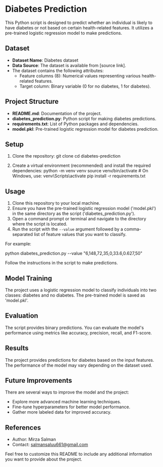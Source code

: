 # Diabetes Prediction

This Python script is designed to predict whether an individual is likely to have diabetes or not based on certain health-related features. It utilizes a pre-trained logistic regression model to make predictions.

## Dataset

- **Dataset Name**: Diabetes dataset
- **Data Source**: The dataset is available from [source link].
- The dataset contains the following attributes:
  - Feature columns (8): Numerical values representing various health-related features.
  - Target column: Binary variable (0 for no diabetes, 1 for diabetes).

## Project Structure

- **README.md**: Documentation of the project.
- **diabetes_prediction.py**: Python script for making diabetes predictions.
- **requirements.txt**: List of Python packages and dependencies.
- **model.pkl**: Pre-trained logistic regression model for diabetes prediction.

## Setup

1. Clone the repository:
git clone <repository-url>
cd diabetes-prediction

2. Create a virtual environment (recommended) and install the required dependencies:
python -m venv venv
source venv/bin/activate # On Windows, use: venv\Scripts\activate
pip install -r requirements.txt


## Usage

1. Clone this repository to your local machine.
2. Ensure you have the pre-trained logistic regression model ('model.pkl') in the same directory as the script ('diabetes_prediction.py').
3. Open a command prompt or terminal and navigate to the directory where the script is located.
4. Run the script with the `--value` argument followed by a comma-separated list of feature values that you want to classify.

For example:

python diabetes_prediction.py --value "6,148,72,35,0,33.6,0.627,50"


Follow the instructions in the script to make predictions.

## Model Training

The project uses a logistic regression model to classify individuals into two classes: diabetes and no diabetes. The pre-trained model is saved as 'model.pkl'.

## Evaluation

The script provides binary predictions. You can evaluate the model's performance using metrics like accuracy, precision, recall, and F1-score.

## Results

The project provides predictions for diabetes based on the input features. The performance of the model may vary depending on the dataset used.

## Future Improvements

There are several ways to improve the model and the project:

- Explore more advanced machine learning techniques.
- Fine-tune hyperparameters for better model performance.
- Gather more labeled data for improved accuracy.

## References

- Author: Mirza Salman
- Contact: salmansaluu661@gmail.com

Feel free to customize this README to include any additional information you want to provide about the project.
